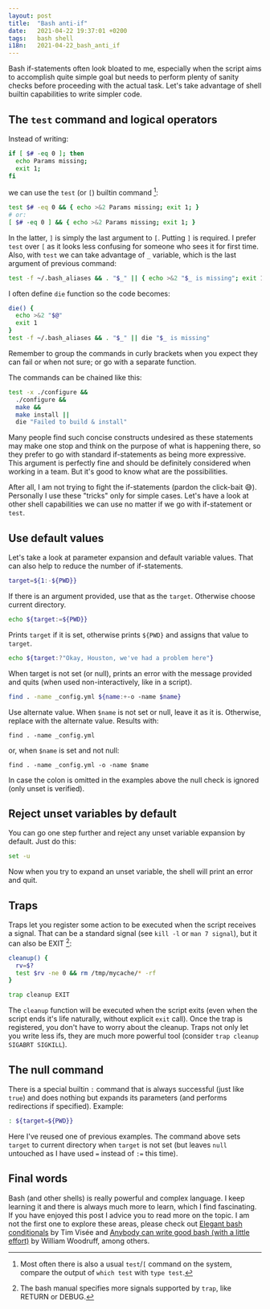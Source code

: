 ```yaml
---
layout: post
title:  "Bash anti-if"
date:   2021-04-22 19:37:01 +0200
tags:   bash shell
i18n:   2021-04-22_bash_anti_if
---
```

Bash if-statements often look bloated to me, especially when the script aims to accomplish quite simple goal but needs to perform plenty of sanity checks before proceeding with the actual task. Let's take advantage of shell builtin capabilities to write simpler code.

## The `test` command and logical operators
Instead of writing:
```bash
if [ $# -eq 0 ]; then
  echo Params missing;
  exit 1;
fi
```

we can use the `test` (or `[`) builtin command [^1]:

```bash
test $# -eq 0 && { echo >&2 Params missing; exit 1; }
# or:
[ $# -eq 0 ] && { echo >&2 Params missing; exit 1; }
```

In the latter, `]` is simply the last argument to `[`. Putting `]` is required. I prefer `test` over `[` as it looks less confusing for someone who sees it for first time. Also, with `test` we can take advantage of `_` variable, which is the last argument of previous command:

```bash
test -f ~/.bash_aliases && . "$_" || { echo >&2 "$_ is missing"; exit 1; }
```

I often define `die` function so the code becomes:

```bash
die() {
  echo >&2 "$@"
  exit 1
}
test -f ~/.bash_aliases && . "$_" || die "$_ is missing"
```

Remember to group the commands in curly brackets when you expect they can fail or when not sure; or go with a separate function.

The commands can be chained like this:

```bash
test -x ./configure &&
  ./configure &&
  make &&
  make install ||
  die "Failed to build & install"
```

Many people find such concise constructs undesired as these statements may make one stop and think on the purpose of what is happening there, so they prefer to go with standard if-statements as being more expressive. This argument is perfectly fine and should be definitely considered when working in a team. But it's good to know what are the possibilities.

After all, I am not trying to fight the if-statements (pardon the click-bait 😅). Personally I use these "tricks" only for simple cases. Let's have a look at other shell capabilities we can use no matter if we go with if-statement or `test`.

## Use default values

Let's take a look at parameter expansion and default variable values. That can also help to reduce the number of if-statements.

```bash
target=${1:-${PWD}}
```

If there is an argument provided, use that as the `target`. Otherwise choose current directory.

```bash
echo ${target:=${PWD}}
```

Prints `target` if it is set, otherwise prints `${PWD}` and assigns that value to `target`.

```bash
echo ${target:?"Okay, Houston, we've had a problem here"}
```

When target is not set (or null), prints an error with the message provided and quits (when used non-interactively, like in a script).

```bash
find . -name _config.yml ${name:+-o -name $name}
```

Use alternate value. When `$name` is not set or null, leave it as it is. Otherwise, replace with the alternate value. Results with:

```
find . -name _config.yml
```

or, when `$name` is set and not null:

```
find . -name _config.yml -o -name $name
```

In case the colon is omitted in the examples above the null check is ignored (only unset is verified).

## Reject unset variables by default

You can go one step further and reject any unset variable expansion by default. Just do this:

```bash
set -u
```

Now when you try to expand an unset variable, the shell will print an error and quit.

## Traps

Traps let you register some action to be executed when the script receives a signal. That can be a standard signal (see `kill -l` or `man 7 signal`), but it can also be EXIT [^2]:

```bash
cleanup() {
  rv=$?
  test $rv -ne 0 && rm /tmp/mycache/* -rf
}

trap cleanup EXIT
```

The `cleanup` function will be executed when the script exits (even when the script ends it's life naturally, without explicit `exit` call). Once the trap is registered, you don't have to worry about the cleanup. Traps not only let you write less ifs, they are much more powerful tool (consider `trap cleanup SIGABRT SIGKILL`).

## The null command

There is a special builtin `:` command that is always successful (just like `true`) and does nothing but expands its parameters (and performs redirections if specified). Example:

```bash
: ${target=${PWD}}
```

Here I've reused one of previous examples. The command above sets `target` to current directory when `target` is not set (but leaves `null` untouched as I have used `=` instead of `:=` this time).

## Final words

Bash (and other shells) is really powerful and complex language. I keep learning it and there is always much more to learn, which I find fascinating. If you have enjoyed this post I advice you to read more on the topic. I am not the first one to explore these areas, please check out [Elegant bash conditionals](https://timvisee.com/blog/elegant-bash-conditionals/) by Tim Visée and [Anybody can write good bash (with a little effort)](https://blog.yossarian.net/2020/01/23/Anybody-can-write-good-bash-with-a-little-effort) by William Woodruff, among others.


[^1]: Most often there is also a usual `test`/`[` command on the system, compare the output of `which test` with `type test`.
[^2]: The bash manual specifies more signals supported by `trap`, like RETURN or DEBUG.
